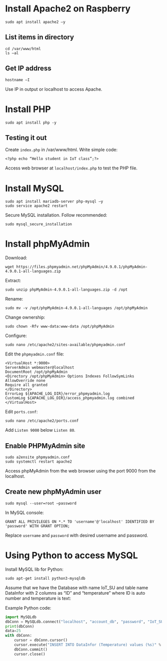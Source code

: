 # Install Apache2 on Raspberry

```
sudo apt install apache2 –y
```

## List items in directory

```
cd /var/www/html
ls –al
```

## Get IP address

```
hostname –I
```

Use IP in output or localhost to access Apache.

# Install PHP

```
sudo apt install php -y
```

## Testing it out

Create `index.php` in /var/www/html. Write simple code:

```
<?php echo “Hello student in IoT class”;?>
```

Access web browser at `localhost/index.php` to test the PHP file.

# Install MySQL

```
sudo apt install mariadb-server php-mysql –y
sudo service apache2 restart
```

Secure MySQL installation. Follow recommended:

```
sudo mysql_secure_installation
```

# Install phpMyAdmin

Download:

```
wget https://files.phpmyadmin.net/phpMyAdmin/4.9.0.1/phpMyAdmin-4.9.0.1-all-languages.zip
```

Extract:

```
sudo unzip phpMyAdmin-4.9.0.1-all-languages.zip -d /opt
```

Rename:

```
sudo mv -v /opt/phpMyAdmin-4.9.0.1-all-languages /opt/phpMyAdmin
```

Change ownership:

```
sudo chown -Rfv www-data:www-data /opt/phpMyAdmin
```

Configure:

```
sudo nano /etc/apache2/sites-available/phpmyadmin.conf
```

Edit the `phpmyadmin.conf` file:

```
<VirtualHost *:9000>
ServerAdmin webmaster@localhost
DocumentRoot /opt/phpMyAdmin
<Directory /opt/phpMyAdmin> Options Indexes FollowSymLinks
AllowOverride none
Require all granted
</Directory>
ErrorLog ${APACHE_LOG_DIR}/error_phpmyadmin.log
CustomLog ${APACHE_LOG_DIR}/access_phpmyadmin.log combined
</VirtualHost>
```

Edit `ports.conf`:

```
sudo nano /etc/apache2/ports.conf
```

Add `Listen 9000` below `Listen 80`.

## Enable PHPMyAdmin site

```
sudo a2ensite phpmyadmin.conf
sudo systemctl restart apache2
```

Access phpMyAdmin from the web browser using the port 9000 from the localhost.

## Create new phpMyAdmin user

```
sudo mysql --user=root –password
```

In MySQL console:

```
GRANT ALL PRIVILEGES ON *.* TO 'username'@'localhost' IDENTIFIED BY 'password' WITH GRANT OPTION;
```

Replace `username` and `password` with desired username and password.

# Using Python to access MySQL

Install MySQL lib for Python:

```
sudo apt-get install python3-mysqldb
```

Assume that we have the Database with name IoT_SU and table name DataInfor with 2 columns as “ID” and “temperature” where ID is auto number and temperature is text:

Example Python code:

```python
import MySQLdb
dbConn = MySQLdb.connect("localhost", "account_db", "password", "IoT_SU") or die("Could not connect to the database")
print(dbConn)
data=25
with dbConn:
    cursor = dbConn.cursor()
    cursor.execute("INSERT INTO DataInfor (Temperature) values (%s)" % (data))
    dbConn.commit()
    cursor.close()
```

